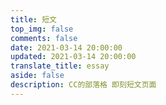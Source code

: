 ```yaml
---
title: 短文
top_img: false
comments: false
date: 2021-03-14 20:00:00
updated: 2021-03-14 20:00:00
translate_title: essay
aside: false
description: CC的部落格 即刻短文页面
---
```


<!-- ## 哔哔 CloudBase 版本(林木木) -->

<div id="bber"></div>
<link rel="stylesheet" href="https://cdn.jsdelivr.net/gh/ccknbc-backup/cdn@master/css/bber.min.css">
<script type="text/javascript" src="https://cdn.jsdelivr.net/npm/jquery/dist/jquery.min.js" ></script>
<script src="https://cdn.jsdelivr.net/npm/vue/dist/vue.min.js" ></script>
<script type="text/javascript" src="https://cdn.jsdelivr.net/gh/TencentCloudBase/tcb-js-sdk@master/tcbjs/1.10.10/tcb.min.js" >
</script><script src="https://cdn.jsdelivr.net/gh/buddys/qq-wechat-emotion-parser@master/dist/qq-wechat-emotion-parser.min.js" 
></script>
<script>
const app = tcb.init({
  env: 'ccknbc-154167'
  })
</script>
<script type="text/javascript" src="https://cdn.jsdelivr.net/gh/ccknbc-backup/cdn@master/js/bber.min.js" ></script>

<!-- ## 哔哔 CloudBase 版本(Heo)

<div id="bber"></div>
<script type="text/javascript" src="https://cdn.jsdelivr.net/gh/ccknbc-backup/cdn@master/js/newbber.min.js" ></script>

## 说说(Artitalk)

<div id="artitalk_main"></div>
<script type="text/javascript" src="https://cdn.jsdelivr.net/npm/artitalk"></script>
<script>
new Artitalk({
  appId: 'pvExDcJ4o0gsrOI1G1eGO01H-MdYXbMMI',
  appKey: 'D4V4sTiVUkTmOqyVyBN79iDB',
  atComment: false
})
</script>

## hpptalk(CYFan)

<div id="hpp_talk"></div>
<link rel="stylesheet" href="https://cdn.jsdelivr.net/gh/HexoPlusPlus/HexoPlusPlus/talk.css" /> 
<script src="https://cdn.jsdelivr.net/gh/HexoPlusPlus/HexoPlusPlus/talk_user.js"></script>
<script>
new hpp_talk({
id:"hpp_talk",
domain: "blog.ccknbc.workers.dev",
limit: 10,
start: 0,
themecss: "https://cdn.jsdelivr.net/gh/HexoPlusPlus/CDN@master/plugin/theme/hpp_user_talk/bfonion.css" 
});
</script>

## 哔哔 LeanCloud 版本(黑石)

<div id="bbtalk"></div>
<script src="https://cdn.jsdelivr.net/npm/bbtalk@0.1.5/dist/bbtalk.min.js"></script>
<script>
bbtalk.init({
  appId: "MH2fWakWlJvGxqbMLX6itMJL-MdYXbMMI",
  appKey: "V5akWNoPYoo3595zOEw2XX5e",
  serverURLs: 'https://mh2fwakw.api.lncldglobal.com'
})
</script>

## 求新版本啊啊啊 -->